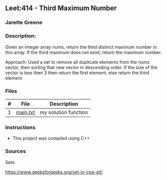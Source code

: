## Leet:414 - Third Maximum Number
### Jarette Greene
### Description:

Given an integer array nums, return the third distinct maximum number in this array. If the third maximum does not exist, return the maximum number.


Approach: Used a set to remove all duplicate elements from the nums vector, then sorting that new vector in descending order. If the size of the vector is less then 3 then return the first element, else return the third element 

### Files

|   #   | File                       | Description                                                |
| :---: | -------------------------- | ---------------------------------------------------------- |
|   1   | [main.txt](https://github.com/Jarette/4883-Prog-Tech/blob/main/Assignments/P414/main.txt)     | my solution function                                             |


### Instructions

- This project was compiled using C++

### Sources

Sets:

https://www.geeksforgeeks.org/set-in-cpp-stl/